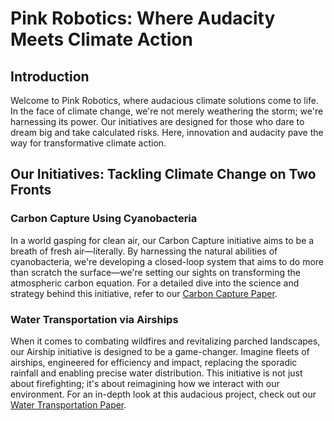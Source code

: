 # Pink Robotics: Where Audacity Meets Climate Action

## Introduction
Welcome to Pink Robotics, where audacious climate solutions come to life. In the face of climate change, we're not merely weathering the storm; we're harnessing its power. Our initiatives are designed for those who dare to dream big and take calculated risks. Here, innovation and audacity pave the way for transformative climate action.

## Our Initiatives: Tackling Climate Change on Two Fronts

### Carbon Capture Using Cyanobacteria
In a world gasping for clean air, our Carbon Capture initiative aims to be a breath of fresh air—literally. By harnessing the natural abilities of cyanobacteria, we're developing a closed-loop system that aims to do more than scratch the surface—we're setting our sights on transforming the atmospheric carbon equation. For a detailed dive into the science and strategy behind this initiative, refer to our [Carbon Capture Paper](https://github.com/PinkRobotics/PinkRobotics/blob/main/CarbonCapture.md).

### Water Transportation via Airships
When it comes to combating wildfires and revitalizing parched landscapes, our Airship initiative is designed to be a game-changer. Imagine fleets of airships, engineered for efficiency and impact, replacing the sporadic rainfall and enabling precise water distribution. This initiative is not just about firefighting; it's about reimagining how we interact with our environment. For an in-depth look at this audacious project, check out our [Water Transportation Paper](WaterTransport.md).
